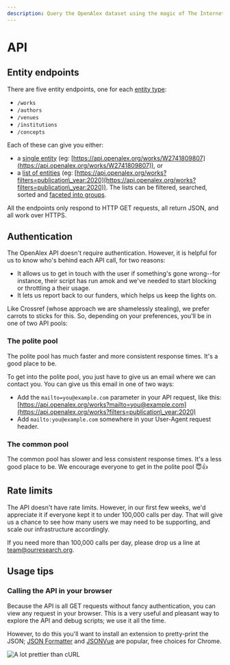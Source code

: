 ```yaml
---
description: Query the OpenAlex dataset using the magic of The Internet
---
```


# API

## Entity endpoints

There are five entity endpoints, one for each [entity type](../about-the-data/):

* `/works`&#x20;
* `/authors`
* `/venues`
* `/institutions`
* `/concepts`

Each of these can give you either:

* a [single entity](get-single-entities.md) (eg: [https://api.openalex.org/works/W2741809807](https://api.openalex.org/works/W2741809807)), or&#x20;
* a [list of entities](get-lists-of-entities.md) (eg: [https://api.openalex.org/works?filters=publication\_year:2020](https://api.openalex.org/works?filters=publication\_year:2020)). The lists can be filtered, searched, sorted and [faceted into groups](get-groups-of-entities.md).

All the endpoints only respond to HTTP GET requests, all return JSON, and all work over HTTPS.

## Authentication

The OpenAlex API doesn't require authentication. However, it is helpful for us to know who's behind each API call, for two reasons:

* It allows us to get in touch with the user if something's gone wrong--for instance, their script has run amok and we've needed to start blocking or throttling a their usage.
* It lets us report back to our funders, which helps us keep the lights on.

Like Crossref (whose approach we are shamelessly stealing), we prefer carrots to sticks for this. So, depending on your preferences, you'll be in one of two API pools:

### The polite pool

The polite pool has much faster and more consistent response times. It's a good place to be.&#x20;

To get into the polite pool, you just have to give us an email where we can contact you. You can give us this email in one of two ways:

* Add the `mailto=you@example.com` parameter in your API request, like this: [https://api.openalex.org/works?mailto=you@example.com](https://api.openalex.org/works?filters=publication\_year:2020)
* Add `mailto:you@example.com` somewhere in your User-Agent request header.

### The common pool

The common pool has slower and less consistent response times. It's a less good place to be. We encourage everyone to get in the polite pool :innocent::thumbsup:

## Rate limits

The API doesn't have rate limits. However, in our first few weeks, we'd appreciate it if everyone kept it to under 100,000 calls per day. That will give us a chance to see how many users we may need to be supporting, and scale our infrastructure accordingly.&#x20;

If you need more than 100,000 calls per day, please drop us a line at team@ourresearch.org.

## Usage tips

### Calling the API in your browser

Because the API is all GET requests without fancy authentication, you can view any request in your browser. This is a very useful and pleasant way to explore the API and debug scripts; we use it all the time.&#x20;

However, to do this you'll want to install an extension to pretty-print the JSON; [JSON Formatter](https://chrome.google.com/webstore/detail/json-formatter/bcjindcccaagfpapjjmafapmmgkkhgoa?hl=en) and [JSONVue](https://chrome.google.com/webstore/detail/jsonvue/chklaanhfefbnpoihckbnefhakgolnmc) are popular, free choices for  Chrome.

![A lot prettier than cURL](https://i.imgur.com/E7mNLph.png)

